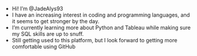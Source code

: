 - Hi! I’m @JadeAlys93
- I have an increasing interest in coding and programming languages, and it seems to get stronger by the day.
- I’m currently learning more about Python and Tableau while making sure my SQL skills are up to snuff.
- Still getting used to this platform, but I look forward to getting more comfortable using GitHub

<!---
JadeAlys93/JadeAlys93 is a ✨ special ✨ repository because its `README.md` (this file) appears on your GitHub profile.
You can click the Preview link to take a look at your changes.
--->
